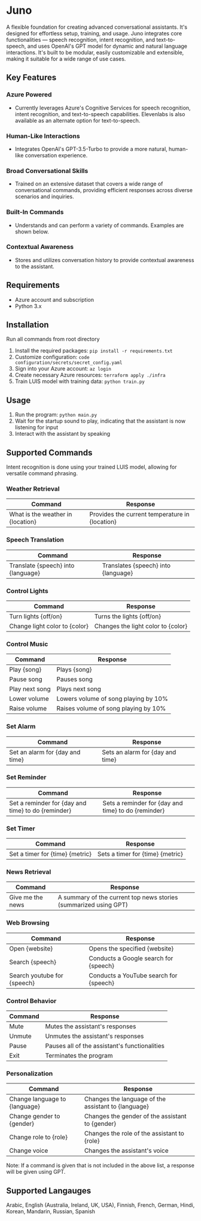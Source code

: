 # Juno
A flexible foundation for creating advanced conversational assistants. It's designed for effortless setup, training, and usage. Juno integrates core functionalities — speech recognition, intent recognition, and text-to-speech, and uses OpenAI's GPT model for dynamic and natural language interactions. It's built to be modular, easily customizable and extensible, making it suitable for a wide range of use cases.

## Key Features

### Azure Powered

- Currently leverages Azure's Cognitive Services for speech recognition, intent recognition, and text-to-speech capabilities. Elevenlabs is also available as an alternate option for text-to-speech.

### Human-Like Interactions

- Integrates OpenAI's GPT-3.5-Turbo to provide a more natural, human-like conversation experience.

### Broad Conversational Skills

- Trained on an extensive dataset that covers a wide range of conversational commands, providing efficient responses across diverse scenarios and inquiries.

### Built-In Commands

- Understands and can perform a variety of commands. Examples are shown below.

### Contextual Awareness

- Stores and utilizes conversation history to provide contextual awareness to the assistant.

## Requirements
- Azure account and subscription
- Python 3.x

## Installation
Run all commands from root directory
1. Install the required packages: `pip install -r requirements.txt`
2. Customize configuration: `code configuration/secrets/secret_config.yaml` 
3. Sign into your Azure account: `az login`
4. Create necessary Azure resources: `terraform apply ./infra`
6. Train LUIS model with training data: `python train.py`

## Usage
1. Run the program: `python main.py`
2. Wait for the startup sound to play, indicating that the assistant is now listening for input
3. Interact with the assistant by speaking

## Supported Commands
Intent recognition is done using your trained LUIS model, allowing for versatile command phrasing.

### Weather Retrieval
| Command | Response |
| ------- | -------- |
| What is the weather in {location} | Provides the current temperature in {location} |
### Speech Translation
| Command | Response |
| ------- | -------- |
| Translate {speech} into {language} | Translates {speech} into {language} |
### Control Lights
| Command | Response |
| ------- | -------- |
| Turn lights {off/on} | Turns the lights {off/on} |
| Change light color to {color} | Changes the light color to {color} |
### Control Music 
| Command | Response |
| ------- | -------- |
| Play {song} | Plays {song} |
| Pause song | Pauses song |
| Play next song | Plays next song |
| Lower volume | Lowers volume of song playing by 10% |
| Raise volume | Raises volume of song playing by 10% |
### Set Alarm
| Command | Response |
| ------- | -------- |
| Set an alarm for {day and time} | Sets an alarm for {day and time} |
### Set Reminder
| Command | Response |
| ------- | -------- |
| Set a reminder for {day and time} to do {reminder} | Sets a reminder for {day and time} to do {reminder} |
### Set Timer
| Command | Response |
| ------- | -------- |
| Set a timer for {time} {metric} | Sets a timer for {time} {metric} |
### News Retrieval 
| Command | Response |
| ------- | -------- |
| Give me the news | A summary of the current top news stories (summarized using GPT) |
### Web Browsing
| Command | Response |
| ------- | -------- |
| Open {website} | Opens the specified {website} |
| Search {speech} | Conducts a Google search for {speech} |
| Search youtube for {speech} | Conducts a YouTube search for {speech} |
### Control Behavior
| Command | Response |
| ------- | -------- |
| Mute | Mutes the assistant's responses |
| Unmute | Unmutes the assistant's responses |
| Pause | Pauses all of the assistant's functionalities |
| Exit | Terminates the program |
### Personalization
| Command | Response |
| ------- | -------- |
| Change language to {language} | Changes the language of the assistant to {language} |
| Change gender to {gender} | Changes the gender of the assistant to {gender} |
| Change role to {role} | Changes the role of the assistant to {role} |
| Change voice | Changes the assistant's voice |

Note: If a command is given that is not included in the above list, a response will be given using GPT.
   
 ## Supported Langauges
 Arabic, English (Australia, Ireland, UK, USA), Finnish, French, German, Hindi, Korean, Mandarin, Russian, Spanish
